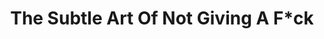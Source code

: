 ---
title: "The Subtle Art Of Not Giving A F*ck"
description: (╯°□°)╯︵ ┻━┻ Ada beberapa konten menarik di dalamnya sebenernya. Dan saya bisa mentoleransi expletive di beberapa bagian. Tapi mengulanginya terus menerus rasanya tidak perlu.
cover: "images/reading/the-art-of-not-giving-fck.jpeg"
publishDate: 2019-10-11
authors: "Mark Manson"
categories: ["personal development"]
---